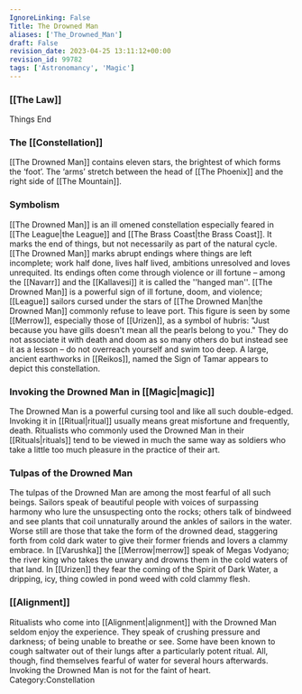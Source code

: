 ```yaml
---
IgnoreLinking: False
Title: The Drowned Man
aliases: ['The_Drowned_Man']
draft: False
revision_date: 2023-04-25 13:11:12+00:00
revision_id: 99782
tags: ['Astronomancy', 'Magic']
---
```


### [[The Law]]
Things End
### The [[Constellation]]
[[The Drowned Man]] contains eleven stars, the brightest of which forms the ‘foot’. The ‘arms’ stretch between the head of [[The Phoenix]] and the right side of [[The Mountain]].
### Symbolism
[[The Drowned Man]] is an ill omened constellation especially feared in [[The League|the League]] and [[The Brass Coast|the Brass Coast]]. It marks the end of things, but not necessarily as part of the natural cycle. [[The Drowned Man]] marks abrupt endings where things are left incomplete; work half done, lives half lived, ambitions unresolved and loves unrequited. Its endings often come through violence or ill fortune – among the [[Navarr]] and the [[Kallavesi]] it is called the ''hanged man''.
[[The Drowned Man]] is a powerful sign of ill fortune, doom, and violence; [[League]] sailors cursed under the stars of [[The Drowned Man|the Drowned Man]] commonly refuse to leave port.
This figure is seen by some [[Merrow]], especially those of [[Urizen]], as a symbol of hubris: "Just because you have gills doesn't mean all the pearls belong to you." They do not associate it with death and doom as so many others do but instead see it as a lesson – do not overreach yourself and swim too deep.
A large, ancient earthworks in [[Reikos]], named the Sign of Tamar appears to depict this constellation.
### Invoking the Drowned Man in [[Magic|magic]]
The Drowned Man is a powerful cursing tool and like all such double-edged. Invoking it in [[Ritual|ritual]] usually means great misfortune and frequently, death. Ritualists who commonly used the Drowned Man in their [[Rituals|rituals]] tend to be viewed in much the same way as soldiers who take a little too much pleasure in the practice of their art.
### Tulpas of the Drowned Man
The tulpas of the Drowned Man are among the most fearful of all such beings. Sailors speak of beautiful people with voices of surpassing harmony who lure the unsuspecting onto the rocks; others talk of bindweed and see plants that coil unnaturally around the ankles of sailors in the water. Worse still are those that take the form of the drowned dead, staggering forth from cold dark water to give their former friends and lovers a clammy embrace.
In [[Varushka]] the [[Merrow|merrow]] speak of Megas Vodyano; the river king who takes the unwary and drowns them in the cold waters of that land. In [[Urizen]] they fear the coming of the Spirit of Dark Water, a dripping, icy, thing cowled in pond weed with cold clammy flesh.
### [[Alignment]]
Ritualists who come into [[Alignment|alignment]] with the Drowned Man seldom enjoy the experience. They speak of crushing pressure and darkness; of being unable to breathe or see. Some have been known to cough saltwater out of their lungs after a particularly potent ritual. All, though, find themselves fearful of water for several hours afterwards.
Invoking the Drowned Man is not for the faint of heart.
Category:Constellation
